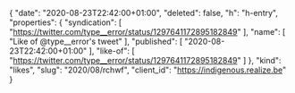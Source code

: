 {
  "date": "2020-08-23T22:42:00+01:00",
  "deleted": false,
  "h": "h-entry",
  "properties": {
    "syndication": [
      "https://twitter.com/type__error/status/1297641172895182849"
    ],
    "name": [
      "Like of @type__error's tweet"
    ],
    "published": [
      "2020-08-23T22:42:00+01:00"
    ],
    "like-of": [
      "https://twitter.com/type__error/status/1297641172895182849"
    ]
  },
  "kind": "likes",
  "slug": "2020/08/rchwf",
  "client_id": "https://indigenous.realize.be"
}
